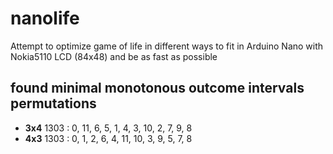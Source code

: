 # nanolife
Attempt to optimize game of life in different ways to fit in Arduino Nano with Nokia5110 LCD (84x48) and be as fast as possible

## found minimal monotonous outcome intervals permutations
- **3x4** 1303 : 0, 11, 6, 5, 1, 4, 3, 10, 2, 7, 9, 8
- **4x3** 1303 : 0, 1, 2, 6, 4, 11, 10, 3, 9, 5, 7, 8
